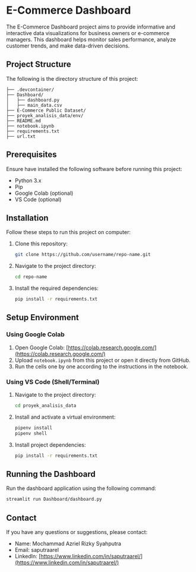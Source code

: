 # E-Commerce Dashboard

The E-Commerce Dashboard project aims to provide informative and interactive data visualizations for business owners or e-commerce managers. This dashboard helps monitor sales performance, analyze customer trends, and make data-driven decisions.

## Project Structure

The following is the directory structure of this project:

```
├── .devcontainer/                 
├── Dashboard/                     
│   ├── dashboard.py               
│   ├── main_data.csv              
├── E-Commerce Public Dataset/     
├── proyek_analisis_data/env/      
├── README.md                      
├── notebook.ipynb                 
├── requirements.txt               
├── url.txt                        
```

## Prerequisites

Ensure have installed the following software before running this project:

- Python 3.x
- Pip
- Google Colab (optional)
- VS Code (optional)

## Installation

Follow these steps to run this project on computer:

1. Clone this repository:
   ```sh
   git clone https://github.com/username/repo-name.git
   ```
2. Navigate to the project directory:
   ```sh
   cd repo-name
   ```
3. Install the required dependencies:
   ```sh
   pip install -r requirements.txt
   ```

## Setup Environment

### Using Google Colab
1. Open Google Colab: [https://colab.research.google.com/](https://colab.research.google.com/)
2. Upload `notebook.ipynb` from this project or open it directly from GitHub.
3. Run the cells one by one according to the instructions in the notebook.

### Using VS Code (Shell/Terminal)
1. Navigate to the project directory:
   ```sh
   cd proyek_analisis_data
   ```
2. Install and activate a virtual environment:
   ```sh
   pipenv install
   pipenv shell
   ```
3. Install project dependencies:
   ```sh
   pip install -r requirements.txt
   ```

## Running the Dashboard

Run the dashboard application using the following command:
```sh
streamlit run Dashboard/dashboard.py
```

## Contact

If you have any questions or suggestions, please contact:
- Name: Mochammad Azriel Rizky Syahputra
- Email: saputraarel
- LinkedIn: [https://www.linkedin.com/in/saputraarel/](https://www.linkedin.com/in/saputraarel/)
